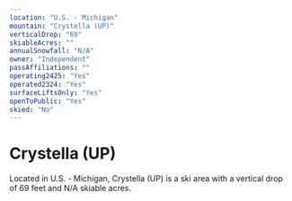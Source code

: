 ```yaml
---
location: "U.S. - Michigan"
mountain: "Crystella (UP)"
verticalDrop: "69"
skiableAcres: ""
annualSnowfall: "N/A"
owner: "Independent"
passAffiliations: ""
operating2425: "Yes"
operated2324: "Yes"
surfaceLiftsOnly: "Yes"
openToPublic: "Yes"
skied: "No"
---
```


# Crystella (UP)

Located in U.S. - Michigan, Crystella (UP) is a ski area with a vertical drop of 69 feet and N/A skiable acres.